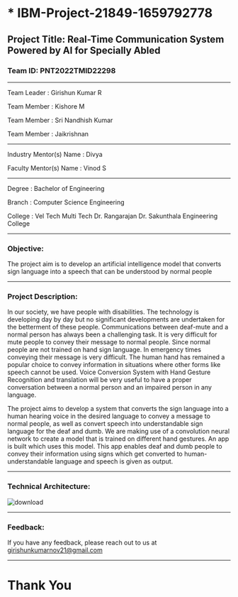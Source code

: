 # *  IBM-Project-21849-1659792778

## Project Title: Real-Time Communication System Powered by AI for Specially Abled

### Team ID: PNT2022TMID22298
-----------------------------------------------------------------------
Team Leader : Girishun Kumar R

Team Member : Kishore M

Team Member : Sri Nandhish Kumar

Team Member : Jaikrishnan

-----------------------------------------------------------------------
Industry Mentor(s) Name : Divya

Faculty Mentor(s) Name : Vinod S

----------------------------------------------------------------------
Degree : Bachelor of Engineering

Branch : Computer Science Engineering

College : Vel Tech Multi Tech Dr. Rangarajan Dr. Sakunthala Engineering College

-------------------------------------------------------------------------
### Objective:
 
 The project aim is to develop an artificial intelligence model that converts sign language into a speech that can be understood by normal people
 
 ------------------------------------------------------------------------
### Project Description:
   
   In our society, we have people with disabilities. The technology is developing day by day but no significant developments are undertaken for the betterment of these people. Communications between deaf-mute and a normal person has always been a challenging task. It is very difficult for mute people to convey their message to normal people. Since normal people are not trained on hand sign language. In emergency times conveying their message is very difficult. The human hand has remained a popular choice to convey information in situations where other forms like speech cannot be used. Voice Conversion System with Hand Gesture Recognition and translation will be very useful to have a proper conversation between a normal person and an impaired person in any language.
   
   The project aims to develop a system that converts the sign language into a human hearing voice in the desired language to convey a message to normal people, as well as convert speech into understandable sign language for the deaf and dumb. We are making use of a convolution neural network to create a model that is trained on different hand gestures. An app is built which uses this model. This app enables deaf and dumb people to convey their information using signs which get converted to human-understandable language and speech is given as output.

---------------------------------------------------------------------------
### Technical Architecture:
![download](https://user-images.githubusercontent.com/102667614/200394275-ec2ae5dc-40bb-47d8-bbdf-dcb4e209fafc.png)

---------------------------------------------------------------------------
### Feedback:
If you have any feedback, please reach out to us at girishunkumarnov21@gmail.com

----------------------------------------------------------------------------
# Thank You
